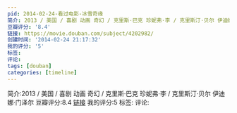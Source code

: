 ```yaml
---
pid: 2014-02-24-看过电影-冰雪奇缘
简介: 2013 / 美国 / 喜剧 动画 奇幻 / 克里斯·巴克 珍妮弗·李 / 克里斯汀·贝尔 伊迪娜·门泽尔
豆瓣评分: '8.4'
链接: https://movie.douban.com/subject/4202982/
创建时间: '2014-02-24 21:17:32'
我的评分: '5'
标签:
评论:
tags: [douban]
categories: [timeline]
---
```

简介:2013 / 美国 / 喜剧 动画 奇幻 / 克里斯·巴克 珍妮弗·李 / 克里斯汀·贝尔 伊迪娜·门泽尔
豆瓣评分:8.4
[链接](https://movie.douban.com/subject/4202982/)
我的评分:5
标签:
评论:
